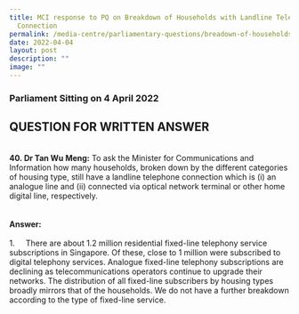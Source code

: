 ```yaml
---
title: MCI response to PQ on Breakdown of Households with Landline Telephone
  Connection
permalink: /media-centre/parliamentary-questions/breadown-of-households-with-landline-tel-connection/
date: 2022-04-04
layout: post
description: ""
image: ""
---
```

<h3>Parliament Sitting on 4 April 2022</h3>
<h2>QUESTION FOR WRITTEN ANSWER</h2>
<br>
<strong>40.&nbsp;Dr Tan Wu Meng:</strong> To ask the Minister for Communications and Information how many households, broken down by the different categories of housing type, still have a landline telephone connection which is (i) an analogue line and (ii) connected via optical network terminal or other home digital line, respectively.<br>
<br>
<br>
<strong>Answer:<br>
<br>
</strong>
<div>
<div>1.<span style="white-space: pre;">		</span>There are about 1.2 million residential fixed-line telephony service subscriptions in Singapore. Of these, close to 1 million were subscribed to digital telephony services. Analogue fixed-line telephony subscriptions are declining as telecommunications operators continue to upgrade their networks. The distribution of all fixed-line subscribers by housing types broadly mirrors that of the households. We do not have a further breakdown according to the type of fixed-line service.</div>
</div>